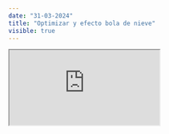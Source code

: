 ```yaml
---
date: "31-03-2024"
title: "Optimizar y efecto bola de nieve"
visible: true
---
```

<iframe src="https://www.youtube.com/embed/EBRSVJEZfVw" allowfullscreen></iframe>
